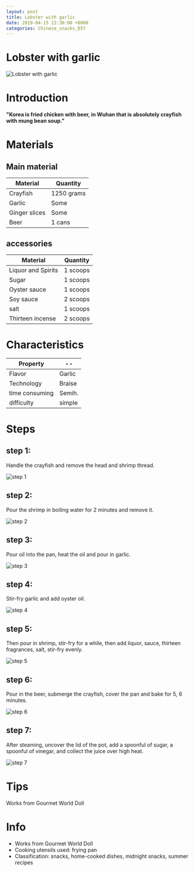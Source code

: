 ```yaml
---
layout: post
title: Lobster with garlic
date: 2019-04-15 22:30:00 +0800
categories: Chinese_snacks_DIY
---
```


# Lobster with garlic

![Lobster with garlic]({{site.baseurl}}/img/406321/406321.jpg)

# Introduction

**"Korea is fried chicken with beer, in Wuhan that is absolutely crayfish with mung bean soup."**

# Materials


## Main material

Material|Quantity
--|--
Crayfish|1250 grams
Garlic|Some
Ginger slices|Some
Beer|1 cans

## accessories

Material|Quantity
--|--
Liquor and Spirits|1 scoops
Sugar|1 scoops
Oyster sauce|1 scoops
Soy sauce|2 scoops
salt|1 scoops
Thirteen incense|2 scoops

# Characteristics

Property|--
--|--
Flavor|Garlic
Technology|Braise
time consuming|Semih.
difficulty|simple

# Steps

## step 1:

Handle the crayfish and remove the head and shrimp thread.

![step 1]({{site.baseurl}}/img/406321/1.jpg)

## step 2:

Pour the shrimp in boiling water for 2 minutes and remove it.

![step 2]({{site.baseurl}}/img/406321/2.jpg)

## step 3:

Pour oil into the pan, heat the oil and pour in garlic.

![step 3]({{site.baseurl}}/img/406321/3.jpg)

## step 4:

Stir-fry garlic and add oyster oil.

![step 4]({{site.baseurl}}/img/406321/4.jpg)

## step 5:

Then pour in shrimp, stir-fry for a while, then add liquor, sauce, thirteen fragrances, salt, stir-fry evenly.

![step 5]({{site.baseurl}}/img/406321/5.jpg)

## step 6:

Pour in the beer, submerge the crayfish, cover the pan and bake for 5, 6 minutes.

![step 6]({{site.baseurl}}/img/406321/6.jpg)

## step 7:

After steaming, uncover the lid of the pot, add a spoonful of sugar, a spoonful of vinegar, and collect the juice over high heat.

![step 7]({{site.baseurl}}/img/406321/7.jpg)

# Tips

Works from Gourmet World Doll

# Info

- Works from Gourmet World Doll
- Cooking utensils used: frying pan
- Classification: snacks, home-cooked dishes, midnight snacks, summer recipes